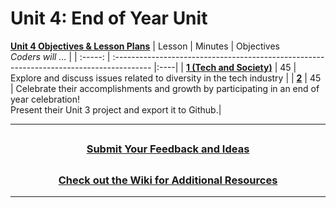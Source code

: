 # Unit 4: End of Year Unit
[**Unit 4 Objectives & Lesson Plans**](https://docs.google.com/document/d/1u_6g8C0Hrbei0pIN98XL_OVCwHlZq8rYx8jJSdYrMO4/edit#) 
|                                                        Lesson                                                         | Minutes | Objectives <br> _Coders will ..._                                                        |
| :-----: | :--------------------------------------------------------------------------------------- |:----|
|     [**1 (Tech and Society)**](https://docs.google.com/presentation/d/1w_E1YwaIH5cZqeANqITbPMTrk0KuOgxcdIvEgcJFd7o/edit#slide=id.gb8097a2dd7_0_202)     |   45    | Explore and discuss issues related to diversity in the tech industry |
|     [**2**](https://docs.google.com/presentation/d/14bbMOB9QtHQCvhAAnMbs52eOG6l__AaRckhvIspP5QY/edit#slide=id.g1628341b50a_0_703)     |   45    | Celebrate their accomplishments and growth by participating in an end of year celebration! </br>Present their Unit 3 project and export it to Github.|


---
## <h3 align="center"><a href="https://docs.google.com/forms/d/e/1FAIpQLSc4oUNSthmU63TqlzUOOWd3buX3tGVIPRNDm0tsLB_nOONRLQ/viewform">Submit Your Feedback and Ideas</a></h3>

## <h3 align="center"><a href="https://github.com/itscodenation/curriculum-21-22/wiki">Check out the Wiki for Additional Resources</a></h3>

---
